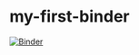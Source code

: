 # my-first-binder
[![Binder](https://mybinder.org/badge_logo.svg)](https://mybinder.org/v2/gh/schintalapati447/my-first-binder/HEAD)
